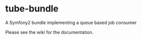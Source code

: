 # tube-bundle

A Symfony2 bundle implementing a queue based job consumer

Please see the wiki for the documentation.